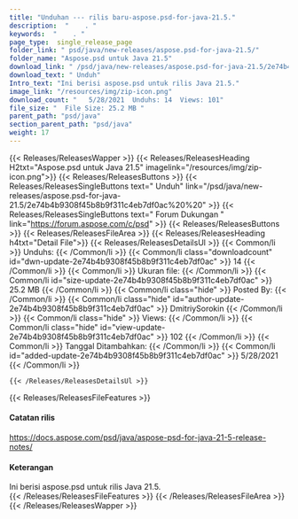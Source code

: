 ```yaml
---
title: "Unduhan --- rilis baru-aspose.psd-for-java-21.5." 
description:  "    . " 
keywords:  "    . " 
page_type:  single_release_page
folder_link: " psd/java/new-releases/aspose.psd-for-java-21.5/"
folder_name: "Aspose.psd untuk Java 21.5"
download_link: " /psd/java/new-releases/aspose.psd-for-java-21.5/2e74b4b9308f45b8b9f311c4eb7df0ac"
download_text: " Unduh"
Intro_text: "Ini berisi aspose.psd untuk rilis Java 21.5."
image_link: "/resources/img/zip-icon.png"
download_count: "   5/28/2021  Unduhs: 14  Views: 101"
file_size: "  File Size: 25.2 MB "
parent_path: "psd/java"
section_parent_path: "psd/java"
weight: 17
---
```


{{< Releases/ReleasesWapper >}}
  {{< Releases/ReleasesHeading H2txt="Aspose.psd untuk Java 21.5" imagelink="/resources/img/zip-icon.png">}}
  {{< Releases/ReleasesButtons >}}
    {{< Releases/ReleasesSingleButtons text=" Unduh" link="/psd/java/new-releases/aspose.psd-for-java-21.5/2e74b4b9308f45b8b9f311c4eb7df0ac%20%20" >}}
    {{< Releases/ReleasesSingleButtons text=" Forum Dukungan " link="https://forum.aspose.com/c/psd" >}}
  {{< Releases/ReleasesButtons >}}
  {{< Releases/ReleasesFileArea >}}
    {{< Releases/ReleasesHeading h4txt="Detail File">}}
    {{< Releases/ReleasesDetailsUl >}}
            {{< Common/li  >}} Unduhs: {{< /Common/li >}} 
      {{< Common/li class="downloadcount" id="dwn-update-2e74b4b9308f45b8b9f311c4eb7df0ac" >}} 14 {{< /Common/li >}} 
      {{< Common/li  >}} Ukuran file: {{< /Common/li >}} 
      {{< Common/li id="size-update-2e74b4b9308f45b8b9f311c4eb7df0ac" >}} 25.2 MB {{< /Common/li >}} 
      {{< Common/li  class="hide" >}} Posted By: {{< /Common/li >}} 
      {{< Common/li class="hide" id="author-update-2e74b4b9308f45b8b9f311c4eb7df0ac" >}} DmitriySorokin {{< /Common/li >}} 
      {{< Common/li class="hide"  >}} Views: {{< /Common/li >}} 
      {{< Common/li class="hide" id="view-update-2e74b4b9308f45b8b9f311c4eb7df0ac" >}} 102 {{< /Common/li >}} 
      {{< Common/li  >}} Tanggal Ditambahkan: {{< /Common/li >}} 
      {{< Common/li id="added-update-2e74b4b9308f45b8b9f311c4eb7df0ac" >}} 5/28/2021 {{< /Common/li >}} 

    {{< /Releases/ReleasesDetailsUl >}}

  {{< Releases/ReleasesFileFeatures >}}
      <h4>Catatan rilis</h4><div><a href="https://docs.aspose.com/psd/java/aspose-psd-for-java-21-5-release-notes/">https://docs.aspose.com/psd/java/aspose-psd-for-java-21-5-release-notes/</a></div><h4>Keterangan</h4><div class="HTMLDescription">Ini berisi aspose.psd untuk rilis Java 21.5.</div>
  {{< /Releases/ReleasesFileFeatures >}}
 {{< /Releases/ReleasesFileArea >}}
{{< /Releases/ReleasesWapper >}}


